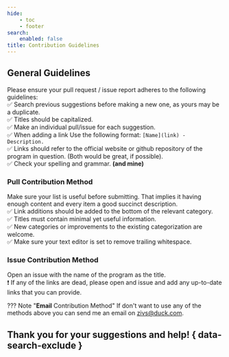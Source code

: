 ```yaml
---
hide:
    - toc
    - footer
search:
    enabled: false
title: Contribution Guidelines
---
```


## **General Guidelines**

Please ensure your pull request / issue report adheres to the following guidelines:<br>
:white_check_mark: Search previous suggestions before making a new one, as yours may be a duplicate.<br>
:white_check_mark: Titles should be capitalized.<br>
:white_check_mark: Make an individual pull/issue for each suggestion.<br>
:white_check_mark: When adding a link Use the following format: `[Name](link) - Description.`<br>
:white_check_mark: Links should refer to the official website or github repository of the program in question. (Both would be great, if possible).<br>
:white_check_mark: Check your spelling and grammar. **(and mine)**

### **Pull** Contribution Method

Make sure your list is useful before submitting. That implies it having enough content and every item a good succinct description.<br>
:white_check_mark: Link additions should be added to the bottom of the relevant category.<br>
:white_check_mark: Titles must contain minimal yet useful information.<br>
:white_check_mark: New categories or improvements to the existing categorization are welcome.<br>
:white_check_mark: Make sure your text editor is set to remove trailing whitespace.<br>

### **Issue** Contribution Method

Open an issue with the name of the program as the title.<br>
:exclamation: If any of the links are dead, please open and issue and add any up-to-date links that you can provide.<br>


??? Note "**Email** Contribution Method"
    If don't want to use any of the methods above you can send me an email on [zivs@duck.com](mailto:zivs@duck.com).<br>


## **Thank you for your suggestions and help!** { data-search-exclude }

<br>
